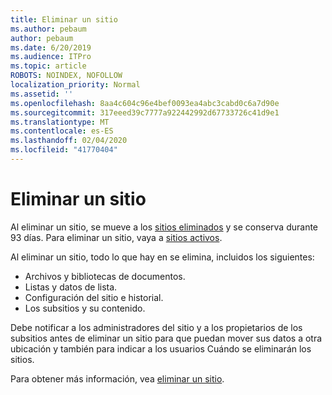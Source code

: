 ```yaml
---
title: Eliminar un sitio
ms.author: pebaum
author: pebaum
ms.date: 6/20/2019
ms.audience: ITPro
ms.topic: article
ROBOTS: NOINDEX, NOFOLLOW
localization_priority: Normal
ms.assetid: ''
ms.openlocfilehash: 8aa4c604c96e4bef0093ea4abc3cabd0c6a7d90e
ms.sourcegitcommit: 317eeed39c7777a922442992d67733726c41d9e1
ms.translationtype: MT
ms.contentlocale: es-ES
ms.lasthandoff: 02/04/2020
ms.locfileid: "41770404"
---
```

# <a name="delete-a-site"></a>Eliminar un sitio

Al eliminar un sitio, se mueve a los [sitios eliminados](https://admin.microsoft.com/sharepoint) y se conserva durante 93 días. Para eliminar un sitio, vaya a [sitios activos](https://admin.microsoft.com/sharepoint?page=sitemanagement&modern=true). 

Al eliminar un sitio, todo lo que hay en se elimina, incluidos los siguientes:

- Archivos y bibliotecas de documentos.
- Listas y datos de lista.
- Configuración del sitio e historial.
- Los subsitios y su contenido.

Debe notificar a los administradores del sitio y a los propietarios de los subsitios antes de eliminar un sitio para que puedan mover sus datos a otra ubicación y también para indicar a los usuarios Cuándo se eliminarán los sitios.

Para obtener más información, vea [eliminar un sitio](https://docs.microsoft.com/sharepoint/delete-site-collection).
